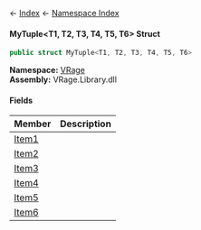 ← [Index](Api-Index) ← [Namespace Index](Namespace-Index)

#### MyTuple&lt;T1, T2, T3, T4, T5, T6&gt; Struct

```csharp
public struct MyTuple<T1, T2, T3, T4, T5, T6>
```

**Namespace:** [VRage](VRage)  
**Assembly:** VRage.Library.dll

#### Fields

|Member|Description|
|---|---|
|[Item1](VRage.MyTuple`6.Item1)||
|[Item2](VRage.MyTuple`6.Item2)||
|[Item3](VRage.MyTuple`6.Item3)||
|[Item4](VRage.MyTuple`6.Item4)||
|[Item5](VRage.MyTuple`6.Item5)||
|[Item6](VRage.MyTuple`6.Item6)||

